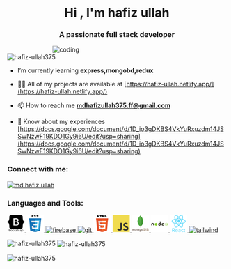 <h1 align="center">Hi , I'm hafiz ullah</h1>
<h3 align="center">A passionate full stack developer</h3>

<img align="right" alt="coding" width="400px" src="https://i.pinimg.com/originals/e8/f4/53/e8f453469a3ec97ecd354df465d73913.gif"/>

<p align="left"> <img src="https://komarev.com/ghpvc/?username=hafiz-ullah375&label=Profile%20views&color=0e75b6&style=flat" alt="hafiz-ullah375" /> </p>

- I’m currently learning **express,mongobd,redux**

- 👨‍💻 All of my projects are available at [https://hafiz-ullah.netlify.app/](https://hafiz-ullah.netlify.app/)

- 📫 How to reach me **mdhafizullah375.ff@gmail.com**

- 📄 Know about my experiences [https://docs.google.com/document/d/1D_io3gDKBS4VkYuRxuzdm14JSSwNzwF19KDO1Gy9i6U/edit?usp=sharing](https://docs.google.com/document/d/1D_io3gDKBS4VkYuRxuzdm14JSSwNzwF19KDO1Gy9i6U/edit?usp=sharing)

<h3 align="left">Connect with me:</h3>
<p align="left">
<a href="https://linkedin.com/in/md hafiz ullah" target="blank"><img align="center" src="https://raw.githubusercontent.com/rahuldkjain/github-profile-readme-generator/master/src/images/icons/Social/linked-in-alt.svg" alt="md hafiz ullah" height="30" width="40" /></a>
</p>

<h3 align="left">Languages and Tools:</h3>
<p align="left"> <a href="https://getbootstrap.com" target="_blank" rel="noreferrer"> <img src="https://raw.githubusercontent.com/devicons/devicon/master/icons/bootstrap/bootstrap-plain-wordmark.svg" alt="bootstrap" width="40" height="40"/> </a> <a href="https://www.w3schools.com/css/" target="_blank" rel="noreferrer"> <img src="https://raw.githubusercontent.com/devicons/devicon/master/icons/css3/css3-original-wordmark.svg" alt="css3" width="40" height="40"/> </a> <a href="https://firebase.google.com/" target="_blank" rel="noreferrer"> <img src="https://www.vectorlogo.zone/logos/firebase/firebase-icon.svg" alt="firebase" width="40" height="40"/> </a> <a href="https://git-scm.com/" target="_blank" rel="noreferrer"> <img src="https://www.vectorlogo.zone/logos/git-scm/git-scm-icon.svg" alt="git" width="40" height="40"/> </a> <a href="https://www.w3.org/html/" target="_blank" rel="noreferrer"> <img src="https://raw.githubusercontent.com/devicons/devicon/master/icons/html5/html5-original-wordmark.svg" alt="html5" width="40" height="40"/> </a> <a href="https://developer.mozilla.org/en-US/docs/Web/JavaScript" target="_blank" rel="noreferrer"> <img src="https://raw.githubusercontent.com/devicons/devicon/master/icons/javascript/javascript-original.svg" alt="javascript" width="40" height="40"/> </a> <a href="https://www.mongodb.com/" target="_blank" rel="noreferrer"> <img src="https://raw.githubusercontent.com/devicons/devicon/master/icons/mongodb/mongodb-original-wordmark.svg" alt="mongodb" width="40" height="40"/> </a> <a href="https://nodejs.org" target="_blank" rel="noreferrer"> <img src="https://raw.githubusercontent.com/devicons/devicon/master/icons/nodejs/nodejs-original-wordmark.svg" alt="nodejs" width="40" height="40"/> </a> <a href="https://reactjs.org/" target="_blank" rel="noreferrer"> <img src="https://raw.githubusercontent.com/devicons/devicon/master/icons/react/react-original-wordmark.svg" alt="react" width="40" height="40"/> </a> <a href="https://tailwindcss.com/" target="_blank" rel="noreferrer"> <img src="https://www.vectorlogo.zone/logos/tailwindcss/tailwindcss-icon.svg" alt="tailwind" width="40" height="40"/> </a> </p>

<p><img align="left" src="https://github-readme-stats.vercel.app/api/top-langs?username=hafiz-ullah375&show_icons=true&locale=en&layout=compact" alt="hafiz-ullah375" /></p>

<p>&nbsp;<img align="center" src="https://github-readme-stats.vercel.app/api?username=hafiz-ullah375&show_icons=true&locale=en" alt="hafiz-ullah375" /></p>

<p><img align="center" src="https://github-readme-streak-stats.herokuapp.com/?user=hafiz-ullah375&" alt="hafiz-ullah375" /></p>
